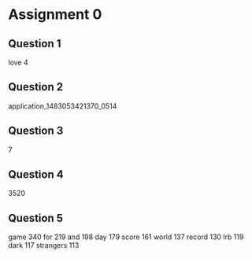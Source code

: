 Assignment 0
============
Question 1
----------
love 4

Question 2
----------
application_1483053421370_0514

Question 3
----------
7

Question 4
----------
3520

Question 5
----------
game    340
for     219
and     198
day     179
score   161
world   137
record  130
lrb     119
dark    117
strangers       113
